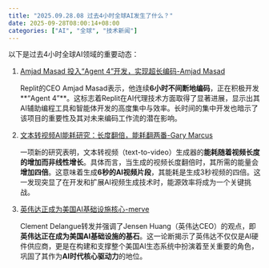 ```yaml
---
title: "2025.09.28.08 过去4小时全球AI发生了什么？"
date: 2025-09-28T08:00:14+08:00
categories: ["AI", "全球", "技术新闻"]
---
```


以下是过去4小时全球AI领域的重要动态：

1.  [Amjad Masad 投入“Agent 4”开发，实现超长编码-Amjad Masad](https://x.com/amasad/status/1972076731315192303)

    Replit的CEO Amjad Masad表示，他连续**6小时不间断地编码**，正在积极开发**“Agent 4”**。这标志着Replit在AI代理技术方面取得了显著进展，显示出其AI辅助编程工具和智能体开发的高度集中与效率。长时间的集中开发也暗示了该项目的重要性及其对未来编码工作流的潜在影响。

2.  [文本转视频AI能耗研究：长度翻倍，能耗翻两番-Gary Marcus](https://x.com/GaryMarcus/status/1972067922198909418)

    一项新的研究表明，文本转视频（text-to-video）生成器的**能耗随着视频长度的增加而非线性增长**。具体而言，当生成的视频长度翻倍时，其所需的能量会**增加四倍**。这意味着生成**6秒的AI视频片段**，其能耗是生成3秒视频的四倍。这一发现突显了在开发和扩展AI视频生成技术时，能源效率将成为一个关键挑战。

3.  [英伟达正成为美国AI基础设施核心-merve](https://x.com/mervenoyann/status/1972030034203627612)

    Clement Delangue转发并强调了Jensen Huang（英伟达CEO）的观点，即**英伟达正在成为美国AI基础设施的基石**。这一论断揭示了英伟达不仅仅是AI硬件供应商，更是在构建和支撑整个美国AI生态系统中扮演着至关重要的角色，巩固了其作为**AI时代核心驱动力**的地位。